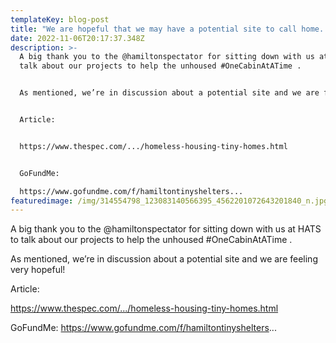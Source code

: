 ```yaml
---
templateKey: blog-post
title: "We are hopeful that we may have a potential site to call home. "
date: 2022-11-06T20:17:37.348Z
description: >-
  A big thank you to the @hamiltonspectator for sitting down with us at HATS to
  talk about our projects to help the unhoused #OneCabinAtATime . 


  As mentioned, we’re in discussion about a potential site and we are feeling very hopeful!


  Article:


  https://www.thespec.com/.../homeless-housing-tiny-homes.html


  GoFundMe:

  https://www.gofundme.com/f/hamiltontinyshelters...
featuredimage: /img/314554798_123083140566395_4562201072643201840_n.jpg
---
```

A big thank you to the @hamiltonspectator for sitting down with us at HATS to talk about our projects to help the unhoused #OneCabinAtATime . 

As mentioned, we’re in discussion about a potential site and we are feeling very hopeful!

Article:

https://www.thespec.com/.../homeless-housing-tiny-homes.html

GoFundMe:
https://www.gofundme.com/f/hamiltontinyshelters...